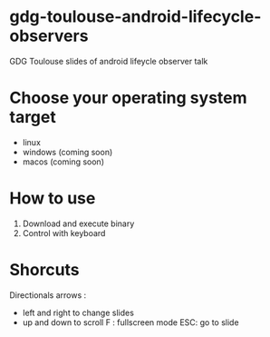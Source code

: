 # gdg-toulouse-android-lifecycle-observers
GDG Toulouse slides of android lifeycle observer talk

# Choose your operating system target
- linux
- windows (coming soon)
- macos (coming soon)

# How to use
1. Download and execute binary
2. Control with keyboard

# Shorcuts
Directionals arrows : 
- left and right to change slides
- up and down to scroll
F : fullscreen mode
ESC: go to slide


